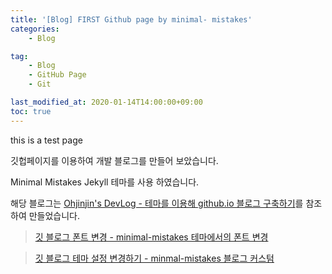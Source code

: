 ```yaml
---
title: '[Blog] FIRST Github page by minimal- mistakes'
categories:
    - Blog

tag:
    - Blog
    - GitHub Page
    - Git

last_modified_at: 2020-01-14T14:00:00+09:00
toc: true
---
```


this is a test page

깃헙페이지를 이용하여 개발 블로그를 만들어 보았습니다.

Minimal Mistakes Jekyll 테마를 사용 하였습니다.

해당 블로그는 [Ohjinjin's DevLog - 테마를 이용해 github.io 블로그 구축하기](https://ohjinjin.github.io/blog/blog/)를 참조하여 만들었습니다.

> [깃 블로그 폰트 변경 - minimal-mistakes 테마에서의 폰트 변경](https://hyeonjiwon.github.io/blog/%EA%B8%80%EA%BC%B4-%EB%B3%80%EA%B2%BD/)

> [깃 블로그 테마 설정 변경하기 - minmal-mistakes 블로그 커스텀](https://hyeonjiwon.github.io/blog/custom/)
